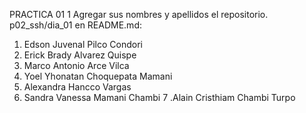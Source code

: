 
PRACTICA 01
1 Agregar sus nombres y apellidos el repositorio. 
	p02_ssh/dia_01
en README.md:

1. Edson Juvenal Pilco Condori
2. Erick Brady Alvarez Quispe
3. Marco Antonio Arce Vilca
4. Yoel Yhonatan Choquepata Mamani
5. Alexandra Hancco Vargas
6. Sandra Vanessa Mamani Chambi
7 .Alain Cristhiam Chambi Turpo

